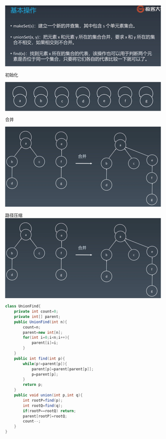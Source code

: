![并查集基本操作.jpg](assets/20210108161347-jqaj8aj-并查集-基本操作.jpg)

初始化

![并查集初始化.jpg](assets/20210111173826-udyghy3-并查集-初始化.jpg)

合并

![并查集插入合并.jpg](assets/20210111173858-4r0cxsk-并查集-插入合并.jpg)

路径压缩![image.png](assets/20210111194543-7eq6gtd-image.png)

```java
class UnionFind{
    private int count=0;
    private int[] parent;
    public UnionFind(int n){
        count=n;
        parent=new int[n];
        for(int i=0;i<n;i++){
            parent[i]=i;
        }
    }
    public int find(int p){
        while(p!=parent[p]){
            parent[p]=parent[parent[p]];
            p=parent[p];
        }
        return p;
    }
    public void union(int p,int q){
        int rootP=find(p);
        int rootQ=find(q);
        if(rootP==rootQ) return;
        parent[rootP]=rootQ;
        count--;
    }
}
```
